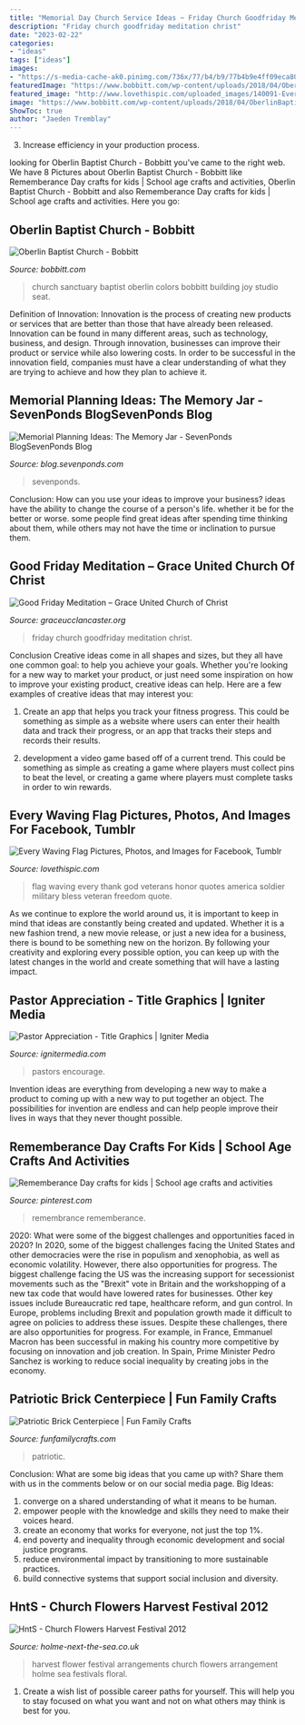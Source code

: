 ```yaml
---
title: "Memorial Day Church Service Ideas ~ Friday Church Goodfriday Meditation Christ"
description: "Friday church goodfriday meditation christ"
date: "2023-02-22"
categories:
- "ideas"
tags: ["ideas"]
images:
- "https://s-media-cache-ak0.pinimg.com/736x/77/b4/b9/77b4b9e4ff09eca8053192127c7caada.jpg"
featuredImage: "https://www.bobbitt.com/wp-content/uploads/2018/04/OberlinBaptist3.jpg"
featured_image: "http://www.lovethispic.com/uploaded_images/140091-Every-Waving-Flag.jpg"
image: "https://www.bobbitt.com/wp-content/uploads/2018/04/OberlinBaptist3.jpg"
ShowToc: true
author: "Jaeden Tremblay"
---
```



3. Increase efficiency in your production process.

	

		
looking for Oberlin Baptist Church - Bobbitt you've came to the right web. We have 8 Pictures about Oberlin Baptist Church - Bobbitt like Rememberance Day crafts for kids | School age crafts and activities, Oberlin Baptist Church - Bobbitt and also Rememberance Day crafts for kids | School age crafts and activities. Here you go:
		
    
## Oberlin Baptist Church - Bobbitt

<img loading=lazy src="https://www.bobbitt.com/wp-content/uploads/2018/04/OberlinBaptist3.jpg" onerror="this.onerror=null;this.src='https://tse4.mm.bing.net/th?id=OIP.BRq9rIUPf41wqRgB82zNLQHaE7&amp;pid=15.1';" alt="Oberlin Baptist Church - Bobbitt">

_Source: bobbitt.com_

>church sanctuary baptist oberlin colors bobbitt building joy studio seat. 

	

Definition of Innovation:
Innovation is the process of creating new products or services that are better than those that have already been released. Innovation can be found in many different areas, such as technology, business, and design. Through innovation, businesses can improve their product or service while also lowering costs. In order to be successful in the innovation field, companies must have a clear understanding of what they are trying to achieve and how they plan to achieve it.

    
## Memorial Planning Ideas: The Memory Jar - SevenPonds BlogSevenPonds Blog

<img loading=lazy src="https://blog.sevenponds.com/wp-content/uploads/2014/05/beautiful-memory-jar.jpg" onerror="this.onerror=null;this.src='https://tse4.mm.bing.net/th?id=OIP.1xMymQ8J3vEhsO5ghcGo_gAAAA&amp;pid=15.1';" alt="Memorial Planning Ideas: The Memory Jar - SevenPonds BlogSevenPonds Blog">

_Source: blog.sevenponds.com_

>sevenponds. 

	

Conclusion: How can you use your ideas to improve your business?
ideas have the ability to change the course of a person's life. whether it be for the better or worse. some people find great ideas after spending time thinking about them, while others may not have the time or inclination to pursue them.

    
## Good Friday Meditation – Grace United Church Of Christ

<img loading=lazy src="https://graceucclancaster.org/wordpress/wp-content/uploads/2015/03/GoodFriday.jpeg" onerror="this.onerror=null;this.src='https://tse3.mm.bing.net/th?id=OIP.BqScuC_NCrJ51RZbVylOyAHaFt&amp;pid=15.1';" alt="Good Friday Meditation – Grace United Church of Christ">

_Source: graceucclancaster.org_

>friday church goodfriday meditation christ. 

	

Conclusion
Creative ideas come in all shapes and sizes, but they all have one common goal: to help you achieve your goals. Whether you're looking for a new way to market your product, or just need some inspiration on how to improve your existing product, creative ideas can help. Here are a few examples of creative ideas that may interest you: 
1. Create an app that helps you track your fitness progress. This could be something as simple as a website where users can enter their health data and track their progress, or an app that tracks their steps and records their results.

2. development a video game based off of a current trend. This could be something as simple as creating a game where players must collect pins to beat the level, or creating a game where players must complete tasks in order to win rewards.


    
## Every Waving Flag Pictures, Photos, And Images For Facebook, Tumblr

<img loading=lazy src="http://www.lovethispic.com/uploaded_images/140091-Every-Waving-Flag.jpg" onerror="this.onerror=null;this.src='https://tse4.mm.bing.net/th?id=OIP.aReBJsKc4IXvf0dLr-a_EQHaK_&amp;pid=15.1';" alt="Every Waving Flag Pictures, Photos, and Images for Facebook, Tumblr">

_Source: lovethispic.com_

>flag waving every thank god veterans honor quotes america soldier military bless veteran freedom quote. 

	

As we continue to explore the world around us, it is important to keep in mind that ideas are constantly being created and updated. Whether it is a new fashion trend, a new movie release, or just a new idea for a business, there is bound to be something new on the horizon. By following your creativity and exploring every possible option, you can keep up with the latest changes in the world and create something that will have a lasting impact.

    
## Pastor Appreciation - Title Graphics | Igniter Media

<img loading=lazy src="https://assets.ignitermedia.com/products/18095-pastor-appreciation/preview/image" onerror="this.onerror=null;this.src='https://tse1.mm.bing.net/th?id=OIP.K_tR_PR7Rr6GweVS1WpG9gHaEK&amp;pid=15.1';" alt="Pastor Appreciation - Title Graphics | Igniter Media">

_Source: ignitermedia.com_

>pastors encourage. 

	

Invention ideas are everything from developing a new way to make a product to coming up with a new way to put together an object. The possibilities for invention are endless and can help people improve their lives in ways that they never thought possible.

    
## Rememberance Day Crafts For Kids | School Age Crafts And Activities

<img loading=lazy src="https://s-media-cache-ak0.pinimg.com/736x/77/b4/b9/77b4b9e4ff09eca8053192127c7caada.jpg" onerror="this.onerror=null;this.src='https://tse1.mm.bing.net/th?id=OIP.7-m0vLs4i9Cu4V8ALO1IpAHaJ7&amp;pid=15.1';" alt="Rememberance Day crafts for kids | School age crafts and activities">

_Source: pinterest.com_

>remembrance rememberance. 

	

2020: What were some of the biggest challenges and opportunities faced in 2020?
In 2020, some of the biggest challenges facing the United States and other democracies were the rise in populism and xenophobia, as well as economic volatility. However, there also opportunities for progress. The biggest challenge facing the US was the increasing support for secessionist movements such as the "Brexit" vote in Britain and the workshopping of a new tax code that would have lowered rates for businesses. Other key issues include Bureaucratic red tape, healthcare reform, and gun control. In Europe, problems including Brexit and population growth made it difficult to agree on policies to address these issues. Despite these challenges, there are also opportunities for progress. For example, in France, Emmanuel Macron has been successful in making his country more competitive by focusing on innovation and job creation. In Spain, Prime Minister Pedro Sanchez is working to reduce social inequality by creating jobs in the economy.

    
## Patriotic Brick Centerpiece | Fun Family Crafts

<img loading=lazy src="https://funfamilycrafts.com/wp-content/uploads/2013/06/brick-flag-hero.jpg" onerror="this.onerror=null;this.src='https://tse1.mm.bing.net/th?id=OIP.5OcCq3cA2tuPYAhjsOPvMAHaLK&amp;pid=15.1';" alt="Patriotic Brick Centerpiece | Fun Family Crafts">

_Source: funfamilycrafts.com_

>patriotic. 

	

Conclusion: What are some big ideas that you came up with? Share them with us in the comments below or on our social media page.
Big Ideas:
1. converge on a shared understanding of what it means to be human. 
2. empower people with the knowledge and skills they need to make their voices heard. 
3. create an economy that works for everyone, not just the top 1%. 
4. end poverty and inequality through economic development and social justice programs. 
5. reduce environmental impact by transitioning to more sustainable practices. 
6. build connective systems that support social inclusion and diversity. 

    
## HntS - Church Flowers Harvest Festival 2012

<img loading=lazy src="http://www.holme-next-the-sea.co.uk/images/hv12/007.jpg" onerror="this.onerror=null;this.src='https://tse3.mm.bing.net/th?id=OIP.tNDFvnJxqvfO44rHMix5MQHaFj&amp;pid=15.1';" alt="HntS - Church Flowers Harvest Festival 2012">

_Source: holme-next-the-sea.co.uk_

>harvest flower festival arrangements church flowers arrangement holme sea festivals floral. 

	

1. Create a wish list of possible career paths for yourself. This will help you to stay focused on what you want and not on what others may think is best for you. 


